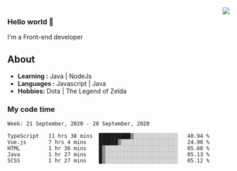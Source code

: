 <img align='right' src="https://github-readme-stats.vercel.app/api?username=jumodada&show_icons=true&theme=vue">

### Hello world 👋

I'm a Front-end developer 
    
## About
-  **Learning :** Java | NodeJs
-  **Languages :** Javascript | Java
-  **Hobbies:** Dota | The Legend of Zelda

### My code time

<!--START_SECTION:waka-->
```text
Week: 21 September, 2020 - 28 September, 2020

TypeScript   11 hrs 38 mins  ██████████▒░░░░░░░░░░░░░░   40.94 % 
Vue.js       7 hrs 4 mins    ██████▒░░░░░░░░░░░░░░░░░░   24.90 % 
HTML         1 hr 36 mins    █▒░░░░░░░░░░░░░░░░░░░░░░░   05.68 % 
Java         1 hr 27 mins    █▒░░░░░░░░░░░░░░░░░░░░░░░   05.13 % 
SCSS         1 hr 27 mins    █▒░░░░░░░░░░░░░░░░░░░░░░░   05.12 % 
```
<!--END_SECTION:waka-->
